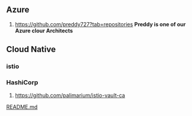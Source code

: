 
## Azure

 1. https://github.com/preddy727?tab=repositories  **Preddy is one of
    our Azure clour Architects**

  

## Cloud Native

  

### istio

### HashiCorp

 1. https://github.com/palimarium/istio-vault-ca

  
  
[README.md](README.md)